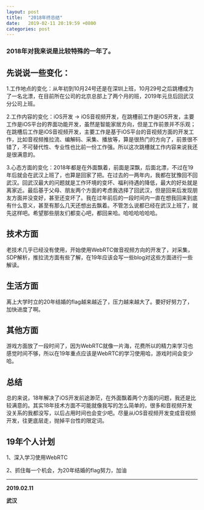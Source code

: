 ```yaml
---
layout: post
title:  "2018年终总结"
date:   2019-02-11 20:19:59 +0800
categories: post
---
```



### 2018年对我来说是比较特殊的一年了。  

## 先说说一些变化：

1.工作地点的变化：从年初到10月24号还是在深圳上班，10月29号之后跳槽成为了一名北漂，在目前所在公司的北京总部上了两个月的班，2019年元旦后回武汉分公司上班。  

2.工作内容的变化：iOS开发 -> iOS音视频开发，在跳槽前工作是iOS开发，主要工作是iOS平台的界面功能开发，虽然是智能家居方向，但是工作前景并不乐观；在跳槽后工作是iOS音视频开发，主要工作是基于iOS平台的音视频方面的开发工作，比如音视频推拉流、编解码、采集、播放等，算是很热门的方向了，前景很不错了，不可替代性、专业性也比前一份工作强。所以这次跳槽就工作内容来说我还是很满意的。  

3.心态方面的变化：2018年都是在外面飘着，前面是深飘，后面北漂，不过在19年后就会在武汉上班了，也算是回家了把。在过去的一两年内，我都在犹豫回不回武汉。回武汉最大的问题就是工作环境的变坏、福利待遇的降低，最大的好处就是离家近。最后基于父母、朋友两个方面的考虑我选择了回武汉，但是回来后发现朋友方面并没变好，甚至还变坏了。我在过年前后的一段时间内一直在想我回来到底有什么意义，甚至有那么几天还想出去飘着。不管怎么说都已经在武汉上班了，就先这样吧。希望那些朋友们都变心吧，都回来哈。哈哈哈哈哈哈。  

## 技术方面  

老技术几乎已经没有使用，开始使用WebRTC做音视频方向的开发了，对采集，SDP解析，推拉流方面有些了解，在19年应该会写一些blog对这些方面进行一些解读。

## 生活方面  

离上大学时立的20年结婚的flag越来越近了，压力越来越大了。要好好努力了，加快进度了啊。

## 其他方面

游戏方面放了一段时间了，因为WebRTC就像一片海，花费所以的精力来学习也感觉时间不够，所以在19年重点应该是WebRTC的学习使用哈，游戏时间会变少哈。

## 总结  

总的来说，18年解决了iOS开发前途渺茫，在外面飘着两个方面的问题，我还是比较满意的。其实18年技术方面不可能就像我写的怎么简单的，很多和音视频开发没关系的我都没写，以后占用时间也会变少吧。尽量从iOS音视频开发变成音视频开发，往更底层走，抛掉平台性的限定词。  

## 19年个人计划  

1、深入学习使用WebRTC   

2、抓住每一个机会，为20年结婚的flag努力，加油  


---  

**2019.02.11**  

**武汉**


